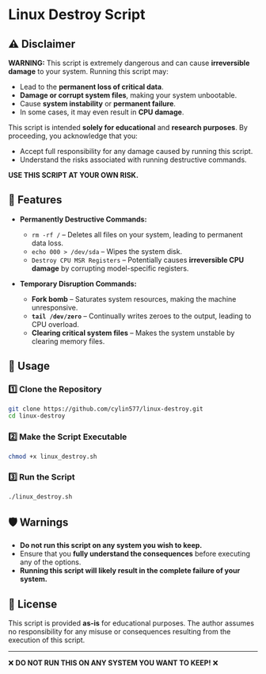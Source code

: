 # Linux Destroy Script

## ⚠️ Disclaimer
**WARNING:** This script is extremely dangerous and can cause **irreversible damage** to your system. Running this script may:
- Lead to the **permanent loss of critical data**.
- **Damage or corrupt system files**, making your system unbootable.
- Cause **system instability** or **permanent failure**.
- In some cases, it may even result in **CPU damage**.

This script is intended **solely for educational** and **research purposes**. By proceeding, you acknowledge that you:
- Accept full responsibility for any damage caused by running this script.
- Understand the risks associated with running destructive commands.

**USE THIS SCRIPT AT YOUR OWN RISK.**

## 📌 Features

- **Permanently Destructive Commands:**
  - `rm -rf /` – Deletes all files on your system, leading to permanent data loss.
  - `echo 000 > /dev/sda` – Wipes the system disk.
  - `Destroy CPU MSR Registers` – Potentially causes **irreversible CPU damage** by corrupting model-specific registers.

- **Temporary Disruption Commands:**
  - **Fork bomb** – Saturates system resources, making the machine unresponsive.
  - **`tail /dev/zero`** – Continually writes zeroes to the output, leading to CPU overload.
  - **Clearing critical system files** – Makes the system unstable by clearing memory files.

## 🚀 Usage

### 1️⃣ Clone the Repository
```bash
git clone https://github.com/cylin577/linux-destroy.git
cd linux-destroy
```

### 2️⃣ Make the Script Executable
```bash
chmod +x linux_destroy.sh
```

### 3️⃣ Run the Script
```bash
./linux_destroy.sh
```

## 🛡️ Warnings
- **Do not run this script on any system you wish to keep.**
- Ensure that you **fully understand the consequences** before executing any of the options.
- **Running this script will likely result in the complete failure of your system.**

## 📜 License
This script is provided **as-is** for educational purposes. The author assumes no responsibility for any misuse or consequences resulting from the execution of this script.

---
❌ **DO NOT RUN THIS ON ANY SYSTEM YOU WANT TO KEEP!** ❌